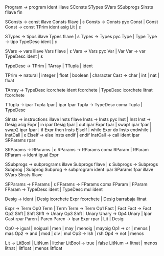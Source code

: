Program → program ident illave SConsts STypes SVars SSubprogs SInsts fllave fin

SConsts → const illave Consts fllave | ɛ
Consts → Consts pyc Const | Const
Const → const TPrim ident asig Lit | ɛ

STypes → tipos illave Types fllave | ɛ
Types → Types pyc Type | Type
Type → tipo TypeDesc ident | ɛ

SVars → vars illave Vars fllave | ɛ
Vars → Vars pyc Var | Var
Var → var TypeDesc ident | ɛ

TypeDesc → TPrim | TArray | TTupla | ident

TPrim → natural | integer | float | boolean | character
Cast → char | int | nat | float

TArray → TypeDesc icorchete ident fcorchete | TypeDesc icorchete litnat fcorchete

TTupla → ipar Tupla fpar | ipar fpar
Tupla → TypeDesc coma Tupla | TypeDesc

SInsts → instructions illave Insts fllave
Insts → Insts pyc Inst | Inst
Inst → Desig asig Expr
     | in ipar Desig fpar
     | out ipar Expr fpar
     | swap1 ipar fpar
     | swap2 ipar fpar
     | if Expr then Insts ElseIf
     | while Expr do Insts endwhile
     | InstCall
     | ɛ
ElseIf → else Insts endif | endif
InstCall → call ident lpar SRParams rpar

SRParams → RParams | ɛ
RParams → RParams coma RParam | RParam
RParam → ident igual Expr

SSubprogs → subprograms illave Subprogs fllave | ɛ
Subprogs → Subprogs Subprog | Subprog
Subprog → subprogram ident ipar SParams fpar illave SVars SInsts fllave

SFParams → FParams | ɛ
FParams → FParams coma FParam | FParam
FParam → TypeDesc ident | TypeDesc mul ident

Desig → ident | Desig icorchete Expr fcorchete | Desig barrabaja litnat

Expr → Term Op0 Term | Term
Term → Term Op1 Fact | Fact
Fact → Fact Op2 Shft | Shft
Shft → Unary Op3 Shft | Unary
Unary → Op4 Unary | lpar Cast rpar Paren | Paren
Paren → lpar Expr rpar | Lit | Desig

Op0 → igual | noigual | men | may | menoig | mayoig
Op1 → or | menos | mas
Op2 → and | mod | div | mul
Op3 → lsh | rsh
Op4 → not | menos

Lit → LitBool | LitNum | litchar
LitBool → true | false
LitNum → litnat | menos litnat | litfloat | menos litfloat
